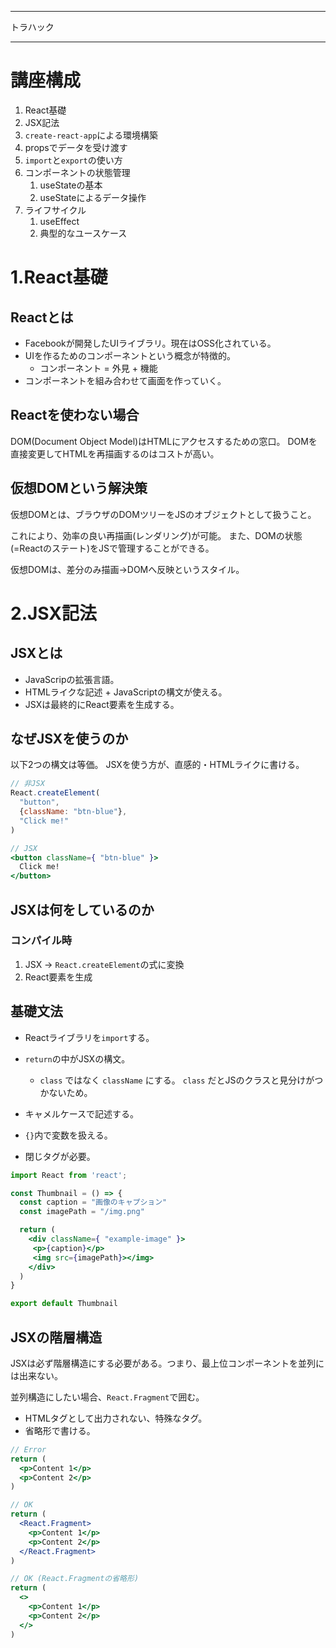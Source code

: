 ***
トラハック
***

# 講座構成

1. React基礎
2. JSX記法
3. `create-react-app`による環境構築
4. propsでデータを受け渡す
5. `import`と`export`の使い方
6. コンポーネントの状態管理
   1. useStateの基本
   2. useStateによるデータ操作
7. ライフサイクル
   1. useEffect
   2. 典型的なユースケース

# 1.React基礎

## Reactとは

- Facebookが開発したUIライブラリ。現在はOSS化されている。
- UIを作るためのコンポーネントという概念が特徴的。
  - コンポーネント = 外見 + 機能
- コンポーネントを組み合わせて画面を作っていく。

## Reactを使わない場合

DOM(Document Object Model)はHTMLにアクセスするための窓口。
DOMを直接変更してHTMLを再描画するのはコストが高い。

## 仮想DOMという解決策

仮想DOMとは、ブラウザのDOMツリーをJSのオブジェクトとして扱うこと。

これにより、効率の良い再描画(レンダリング)が可能。
また、DOMの状態(=Reactのステート)をJSで管理することができる。

仮想DOMは、差分のみ描画→DOMへ反映というスタイル。

# 2.JSX記法

## JSXとは

- JavaScripの拡張言語。
- HTMLライクな記述 + JavaScriptの構文が使える。
- JSXは最終的にReact要素を生成する。

## なぜJSXを使うのか

以下2つの構文は等価。
JSXを使う方が、直感的・HTMLライクに書ける。

```jsx
// 非JSX
React.createElement(
  "button",
  {className: "btn-blue"},
  "Click me!"
)

// JSX
<button className={ "btn-blue" }>
  Click me!
</button>
```

## JSXは何をしているのか

### コンパイル時

1. JSX → `React.createElement`の式に変換
2. React要素を生成

## 基礎文法

- Reactライブラリを`import`する。
- `return`の中がJSXの構文。
  - `class` ではなく `className` にする。 `class` だとJSのクラスと見分けがつかないため。

- キャメルケースで記述する。
- `{}`内で変数を扱える。
- 閉じタグが必要。

```jsx
import React from 'react';

const Thumbnail = () => {
  const caption = "画像のキャプション"
  const imagePath = "/img.png"

  return (
    <div className={ "example-image" }>
     <p>{caption}</p>
     <img src={imagePath}></img>
    </div>
  )
}

export default Thumbnail
```

## JSXの階層構造

JSXは必ず階層構造にする必要がある。つまり、最上位コンポーネントを並列には出来ない。

並列構造にしたい場合、`React.Fragment`で囲む。

- HTMLタグとして出力されない、特殊なタグ。
- 省略形で書ける。

```jsx
// Error
return (
  <p>Content 1</p>
  <p>Content 2</p>
)

// OK
return (
  <React.Fragment>
    <p>Content 1</p>
    <p>Content 2</p>
  </React.Fragment>
)

// OK (React.Fragmentの省略形)
return (
  <>
    <p>Content 1</p>
    <p>Content 2</p>
  </>
)
```
